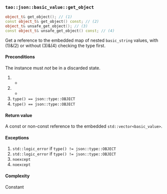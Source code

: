 ### `tao::json::basic_value::get_object`

```c++
object_t& get_object(); // (1)
const object_t& get_object() const; // (2)
object_t& unsafe_get_object(); // (3)
const object_t& unsafe_get_object() const; // (4)
```

Get a reference to the embedded map of nested `basic_string` values, with (1)&(2) or without (3)&(4) checking the type first.

#### Preconditions

The instance must *not* be in a discarded state.

1. -
2. -
3. `type() == json::type::OBJECT`
4. `type() == json::type::OBJECT`

#### Return value

A const or non-const reference to the embedded `std::vector<basic_value>`.

#### Exceptions

1. `std::logic_error` if `type() != json::type::OBJECT`
2. `std::logic_error` if `type() != json::type::OBJECT`
3. `noexcept`
4. `noexcept`

#### Complexity

Constant
